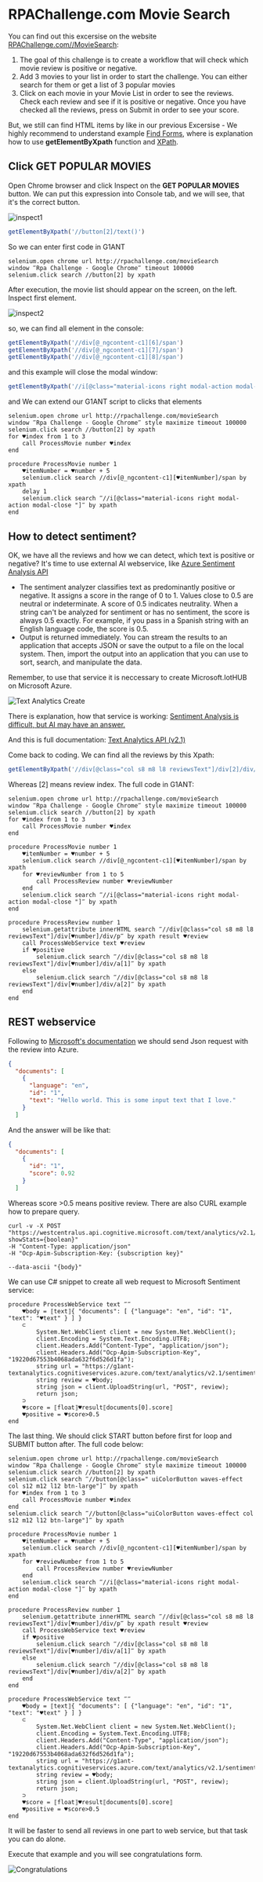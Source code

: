 ﻿# RPAChallenge.com Movie Search

You can find out this excersise on the website [RPAChallenge.com//MovieSearch](http://rpachallenge.com/movieSearch):

1. The goal of this challenge is to create a workflow that will check which movie review is positive or negative.
2. Add 3 movies to your list in order to start the challenge. You can either search for them or get a list of 3 popular movies
3. Click on each movie in your Movie List in order to see the reviews. Check each review and see if it is positive or negative. Once you have checked all the reviews, press on Submit in order to see your score.

But, we still can find HTML items by 
like in our previous Excersise - 
We highly recommend to understand example [Find Forms](https://github.com/G1ANT-Robot/G1ANT.Hackaton.Tutorials/tree/master/RPAChallenge.InputForms), where is explanation how to use 
**getElementByXpath** function and [XPath](https://www.w3schools.com/xml/xpath_syntax.asp).

## Click GET POPULAR MOVIES

Open Chrome browser and click Inspect on the **GET POPULAR MOVIES** button. 
We can put this expression into Console tab, and we will see, that it's the correct button.

![inspect1](inspect.jpg)

```JavaScript
getElementByXpath('//button[2]/text()')
```

So we can enter first code in G1ANT

```G1ANT
selenium.open chrome url http://rpachallenge.com/movieSearch
window ‴Rpa Challenge - Google Chrome‴ timeout 100000
selenium.click search //button[2] by xpath
```

After execution, the movie list should appear on the screen, on the left. Inspect first element.

![inspect2](inspect2.jpg)

so, we can find all element in the console:

```JavaScript
getElementByXpath('//div[@_ngcontent-c1][6]/span')
getElementByXpath('//div[@_ngcontent-c1][7]/span')
getElementByXpath('//div[@_ngcontent-c1][8]/span')
```

and this example will close the modal window:

```JavaScript
getElementByXpath('//i[@class="material-icons right modal-action modal-close "]').click()
```

and We can extend our G1ANT script to clicks that elements

```G1ANT
selenium.open chrome url http://rpachallenge.com/movieSearch
window ‴Rpa Challenge - Google Chrome‴ style maximize timeout 100000
selenium.click search //button[2] by xpath
for ♥index from 1 to 3
    call ProcessMovie number ♥index
end

procedure ProcessMovie number 1
    ♥itemNumber = ♥number + 5
    selenium.click search //div[@_ngcontent-c1][♥itemNumber]/span by xpath
    delay 1
    selenium.click search ‴//i[@class="material-icons right modal-action modal-close "]‴ by xpath
end
```

## How to detect sentiment?

OK, we have all the reviews and how we can detect, which text is positive or negative? 
It's time to use external AI webservice, like 
[Azure Sentiment Analysis API](https://azure.microsoft.com/en-us/services/cognitive-services/text-analytics/)

* The sentiment analyzer classifies text as predominantly positive or negative. It assigns a score in the range of 0 to 1. Values close to 0.5 are neutral or indeterminate. A score of 0.5 indicates neutrality. When a string can't be analyzed for sentiment or has no sentiment, the score is always 0.5 exactly. For example, if you pass in a Spanish string with an English language code, the score is 0.5.
* Output is returned immediately. You can stream the results to an application that accepts JSON or save the output to a file on the local system. Then, import the output into an application that you can use to sort, search, and manipulate the data.

Remember, to use that service it is neccessary to create Microsoft.IotHUB on Microsoft Azure.

![Text Analytics Create](textanalytics-create.jpg)

There is explanation, how that service is working: 
[Sentiment Analysis is difficult, but AI may have an answer.](https://towardsdatascience.com/sentiment-analysis-is-difficult-but-ai-may-have-an-answer-a8c447110357)

And this is full documentation: [Text Analytics API (v2.1)](https://westcentralus.dev.cognitive.microsoft.com/docs/services/TextAnalytics-v2-1/operations/56f30ceeeda5650db055a3c9)

Come back to coding. We can find all the reviews by this Xpath:

```JavaScript
getElementByXpath('//div[@class="col s8 m8 l8 reviewsText"]/div[2]/div/p')
```

Whereas [2] means review index. The full code in G1ANT:

```G1ANT
selenium.open chrome url http://rpachallenge.com/movieSearch
window ‴Rpa Challenge - Google Chrome‴ style maximize timeout 100000
selenium.click search //button[2] by xpath
for ♥index from 1 to 3
    call ProcessMovie number ♥index
end

procedure ProcessMovie number 1
    ♥itemNumber = ♥number + 5
    selenium.click search //div[@_ngcontent-c1][♥itemNumber]/span by xpath
    for ♥reviewNumber from 1 to 5
        call ProcessReview number ♥reviewNumber
    end
    selenium.click search ‴//i[@class="material-icons right modal-action modal-close "]‴ by xpath
end

procedure ProcessReview number 1
    selenium.getattribute innerHTML search ‴//div[@class="col s8 m8 l8 reviewsText"]/div[♥number]/div/p‴ by xpath result ♥review
    call ProcessWebService text ♥review
    if ♥positive
        selenium.click search ‴//div[@class="col s8 m8 l8 reviewsText"]/div[♥number]/div/a[1]‴ by xpath 
    else
        selenium.click search ‴//div[@class="col s8 m8 l8 reviewsText"]/div[♥number]/div/a[2]‴ by xpath 
    end
end
```

## REST webservice

Following to [Microsoft's documentation](https://westcentralus.dev.cognitive.microsoft.com/docs/services/TextAnalytics-v2-1/operations/56f30ceeeda5650db055a3c9)
we should send Json request with the review into Azure.

```json
{
  "documents": [
    {
      "language": "en",
      "id": "1",
      "text": "Hello world. This is some input text that I love."
    }
  ]
```

And the answer will be like that:

```json
{
  "documents": [
    {
      "id": "1",
      "score": 0.92
    }
  ]
```

Whereas score >0.5 means positive review. 
There are also CURL example how to prepare query.


```
curl -v -X POST "https://westcentralus.api.cognitive.microsoft.com/text/analytics/v2.1/sentiment?showStats={boolean}"
-H "Content-Type: application/json"
-H "Ocp-Apim-Subscription-Key: {subscription key}"

--data-ascii "{body}" 
```

We can use C# snippet to create all web request to Microsoft Sentiment service:

```G1ANT
procedure ProcessWebService text ‴‴
    ♥body = ⟦text⟧{ "documents": [ {"language": "en", "id": "1", "text": "♥text" } ] }
    ⊂
        System.Net.WebClient client = new System.Net.WebClient();
        client.Encoding = System.Text.Encoding.UTF8;
        client.Headers.Add("Content-Type", "application/json");
        client.Headers.Add("Ocp-Apim-Subscription-Key", "19220d67553b4068ada632f6d526d1fa");
        string url = "https://g1ant-textanalytics.cognitiveservices.azure.com/text/analytics/v2.1/sentiment";
        string review = ♥body;
        string json = client.UploadString(url, "POST", review);
        return json;
    ⊃
    ♥score = ⟦float⟧♥result⟦documents[0].score⟧
    ♥positive = ♥score>0.5    
end
```

The last thing. We should click START button before first for loop and SUBMIT button after. 
The full code below:

```G1ANT
selenium.open chrome url http://rpachallenge.com/movieSearch
window ‴Rpa Challenge - Google Chrome‴ style maximize timeout 100000
selenium.click search //button[2] by xpath
selenium.click search ‴//button[@class=" uiColorButton waves-effect col s12 m12 l12 btn-large"]‴ by xpath
for ♥index from 1 to 3
    call ProcessMovie number ♥index
end
selenium.click search ‴//button[@class="uiColorButton waves-effect col s12 m12 l12 btn-large"]‴ by xpath

procedure ProcessMovie number 1
    ♥itemNumber = ♥number + 5
    selenium.click search //div[@_ngcontent-c1][♥itemNumber]/span by xpath
    for ♥reviewNumber from 1 to 5
        call ProcessReview number ♥reviewNumber
    end
    selenium.click search ‴//i[@class="material-icons right modal-action modal-close "]‴ by xpath
end

procedure ProcessReview number 1
    selenium.getattribute innerHTML search ‴//div[@class="col s8 m8 l8 reviewsText"]/div[♥number]/div/p‴ by xpath result ♥review
    call ProcessWebService text ♥review
    if ♥positive
        selenium.click search ‴//div[@class="col s8 m8 l8 reviewsText"]/div[♥number]/div/a[1]‴ by xpath 
    else
        selenium.click search ‴//div[@class="col s8 m8 l8 reviewsText"]/div[♥number]/div/a[2]‴ by xpath 
    end
end

procedure ProcessWebService text ‴‴
    ♥body = ⟦text⟧{ "documents": [ {"language": "en", "id": "1", "text": "♥text" } ] }
    ⊂
        System.Net.WebClient client = new System.Net.WebClient();
        client.Encoding = System.Text.Encoding.UTF8;
        client.Headers.Add("Content-Type", "application/json");
        client.Headers.Add("Ocp-Apim-Subscription-Key", "19220d67553b4068ada632f6d526d1fa");
        string url = "https://g1ant-textanalytics.cognitiveservices.azure.com/text/analytics/v2.1/sentiment";
        string review = ♥body;
        string json = client.UploadString(url, "POST", review);
        return json;
    ⊃
    ♥score = ⟦float⟧♥result⟦documents[0].score⟧
    ♥positive = ♥score>0.5    
end
```

It will be faster to send all reviews in one part to web service, 
but that task you can do alone.

Execute that example and you will see congratulations form.

![Congratulations](congratulations.jpg)

<!--

## Let's hack together

Why only 80%? We would like to have better results that sentiment service gives us. 

If we put all the review into google, we will see exact result in IMDB.com service.

![IMDB.com](imdb.jpg)

Maybe it's a better way to understand which review is positive or negative. 

This is the new ProcessWebService procedure:

1. Open Google.com tab
2. Enter full text review and click Search
3. Click on first link (it's the IMDB.com)
4. Take star points
5. Setup positive on true if points higher than 5.

That's all. This is the full code:

```G1ANT
```

-->